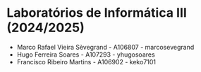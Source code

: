 # Laboratórios de Informática III (2024/2025)

* Marco Rafael Vieira Sèvegrand - A106807 - marcosevegrand
* Hugo Ferreira Soares - A107293 - yhugosoares
* Francisco Ribeiro Martins - A106902 - keko7101